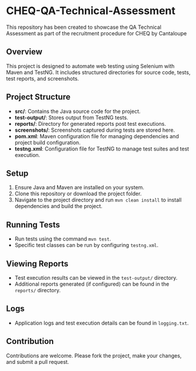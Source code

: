 # CHEQ-QA-Technical-Assessment
This repository has been created to showcase the QA Technical Assessment as part of the recruitment procedure for CHEQ by Cantaloupe

## Overview
This project is designed to automate web testing using Selenium with Maven and TestNG. It includes structured directories for source code, tests, test reports, and screenshots.

## Project Structure
- **src/**: Contains the Java source code for the project.
- **test-output/**: Stores output from TestNG tests.
- **reports/**: Directory for generated reports post test executions.
- **screenshots/**: Screenshots captured during tests are stored here.
- **pom.xml**: Maven configuration file for managing dependencies and project build configuration.
- **testng.xml**: Configuration file for TestNG to manage test suites and test execution.

## Setup
1. Ensure Java and Maven are installed on your system.
2. Clone this repository or download the project folder.
3. Navigate to the project directory and run `mvn clean install` to install dependencies and build the project.

## Running Tests
- Run tests using the command `mvn test`.
- Specific test classes can be run by configuring `testng.xml`.

## Viewing Reports
- Test execution results can be viewed in the `test-output/` directory.
- Additional reports generated (if configured) can be found in the `reports/` directory.

## Logs
- Application logs and test execution details can be found in `logging.txt`.

## Contribution
Contributions are welcome. Please fork the project, make your changes, and submit a pull request.
